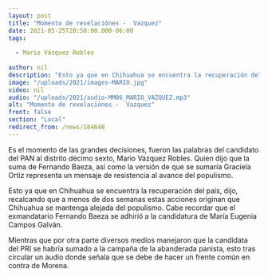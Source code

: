 ```yaml
---
layout: post
title: "Momento de revelaciónes -  Vazquez"
date: 2021-05-25T20:50:00.000-06:00
tags:
  
  - Mario Vázquez Robles
  
author: nil
description: "Esto ya que en Chihuahua se encuentra la recuperación del país."
image: "/uploads/2021/images-MARIO.jpg"
video: nil
audio: "/uploads/2021/audio-MM06_MARIO_VAZQUEZ.mp3"
alt: "Momento de revelaciónes -  Vazquez"
front: false
section: "Local"
redirect_from: /news/184648
---
```


Es el momento de las grandes decisiones, fueron las palabras del candidato del PAN al distrito décimo sexto, Mario Vázquez Robles. Quien dijo que la suma de Fernando Baeza, así como la versión de que se sumaría Graciela Ortiz representa un mensaje de resistencia al avance del populismo.

Esto ya que en Chihuahua se encuentra la recuperación del país, dijo, recalcando que a menos de dos semanas estas acciones originan que Chihuahua se mantenga alejada del populismo. Cabe recordar que el exmandatario Fernando Baeza se adhirió a la candidatura de María Eugenia Campos Galván.

Mientras que por otra parte diversos medios manejaron que la candidata del PRI se habría sumado a la campaña de la abanderada panista, esto tras circular un audio donde señala que se debe de hacer un frente común en contra de Morena.
